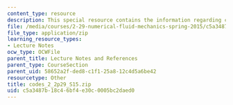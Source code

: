 ```yaml
---
content_type: resource
description: This special resource contains the information regarding codes 2.
file: /media/courses/2-29-numerical-fluid-mechanics-spring-2015/c5a3487b18c46bf4e30c0005bc2daed0_codes_2_2p29_S15.zip
file_type: application/zip
learning_resource_types:
- Lecture Notes
ocw_type: OCWFile
parent_title: Lecture Notes and References
parent_type: CourseSection
parent_uid: 58652a2f-ded8-c1f1-25a8-12c4d5a6be42
resourcetype: Other
title: codes_2_2p29_S15.zip
uid: c5a3487b-18c4-6bf4-e30c-0005bc2daed0
---
```

